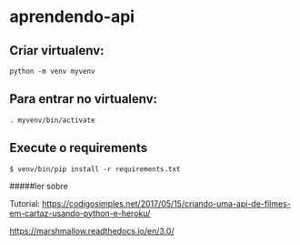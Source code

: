 # aprendendo-api


## Criar virtualenv:

```python -m venv myvenv```


## Para entrar no virtualenv:

```. myvenv/bin/activate```


## Execute o requirements

```$ venv/bin/pip install -r requirements.txt```




#####ler sobre


Tutorial: https://codigosimples.net/2017/05/15/criando-uma-api-de-filmes-em-cartaz-usando-python-e-heroku/


https://marshmallow.readthedocs.io/en/3.0/
